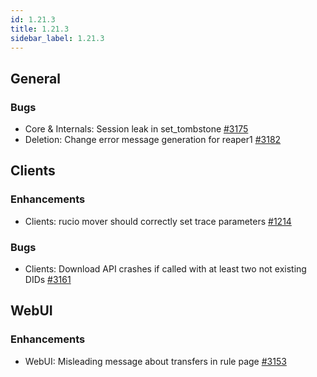 ```yaml
---
id: 1.21.3
title: 1.21.3
sidebar_label: 1.21.3
---
```


## General

### Bugs

-   Core & Internals: Session leak in set_tombstone
    [\#3175](https://github.com/rucio/rucio/issues/3175)
-   Deletion: Change error message generation for reaper1
    [\#3182](https://github.com/rucio/rucio/issues/3182)

## Clients

### Enhancements

-   Clients: rucio mover should correctly set trace parameters
    [\#1214](https://github.com/rucio/rucio/issues/1214)

### Bugs

-   Clients: Download API crashes if called with at least two not
    existing DIDs [\#3161](https://github.com/rucio/rucio/issues/3161)

## WebUI

### Enhancements

-   WebUI: Misleading message about transfers in rule page
    [\#3153](https://github.com/rucio/rucio/issues/3153)

